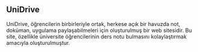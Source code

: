 ## UniDrive

UniDrive, öğrencilerin birbirleriyle ortak, herkese açık bir havuzda not, doküman, uygulama paylaşabilmeleri için oluşturulmuş bir web sitesidir. Bu site, özellikle üniversite öğrencilerinin ders notu bulmasını kolaylaştırmak amacıyla oluşturulmuştur.

